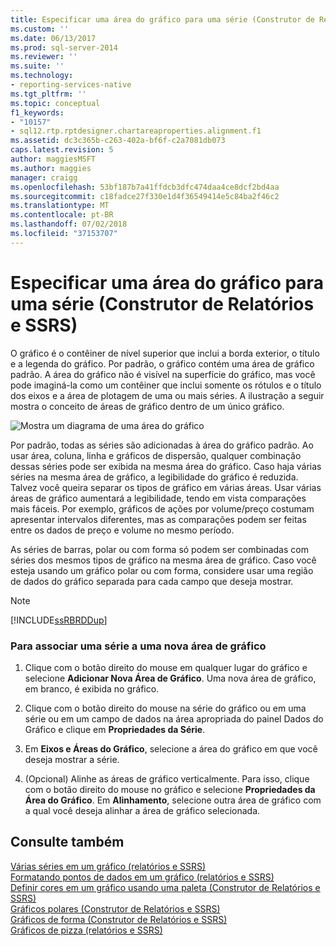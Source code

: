 ```yaml
---
title: Especificar uma área do gráfico para uma série (Construtor de Relatórios e SSRS) | Microsoft Docs
ms.custom: ''
ms.date: 06/13/2017
ms.prod: sql-server-2014
ms.reviewer: ''
ms.suite: ''
ms.technology:
- reporting-services-native
ms.tgt_pltfrm: ''
ms.topic: conceptual
f1_keywords:
- "10157"
- sql12.rtp.rptdesigner.chartareaproperties.alignment.f1
ms.assetid: dc3c365b-c263-402a-bf6f-c2a7081db073
caps.latest.revision: 5
author: maggiesMSFT
ms.author: maggies
manager: craigg
ms.openlocfilehash: 53bf187b7a41ffdcb3dfc474daa4ce8dcf2bd4aa
ms.sourcegitcommit: c18fadce27f330e1d4f36549414e5c84ba2f46c2
ms.translationtype: MT
ms.contentlocale: pt-BR
ms.lasthandoff: 07/02/2018
ms.locfileid: "37153707"
---
```

# <a name="specify-a-chart-area-for-a-series-report-builder-and-ssrs"></a>Especificar uma área do gráfico para uma série (Construtor de Relatórios e SSRS)
  O gráfico é o contêiner de nível superior que inclui a borda exterior, o título e a legenda do gráfico. Por padrão, o gráfico contém uma área de gráfico padrão. A área do gráfico não é visível na superfície do gráfico, mas você pode imaginá-la como um contêiner que inclui somente os rótulos e o título dos eixos e a área de plotagem de uma ou mais séries. A ilustração a seguir mostra o conceito de áreas de gráfico dentro de um único gráfico.  
  
 ![Mostra um diagrama de uma área do gráfico](../media/chartareasdiagram.gif "Mostra um diagrama de uma área do gráfico")  
  
 Por padrão, todas as séries são adicionadas à área do gráfico padrão. Ao usar área, coluna, linha e gráficos de dispersão, qualquer combinação dessas séries pode ser exibida na mesma área do gráfico. Caso haja várias séries na mesma área de gráfico, a legibilidade do gráfico é reduzida. Talvez você queira separar os tipos de gráfico em várias áreas. Usar várias áreas de gráfico aumentará a legibilidade, tendo em vista comparações mais fáceis. Por exemplo, gráficos de ações por volume/preço costumam apresentar intervalos diferentes, mas as comparações podem ser feitas entre os dados de preço e volume no mesmo período.  
  
 As séries de barras, polar ou com forma só podem ser combinadas com séries dos mesmos tipos de gráfico na mesma área de gráfico. Caso você esteja usando um gráfico polar ou com forma, considere usar uma região de dados do gráfico separada para cada campo que deseja mostrar.  
  
> [!NOTE]  
>  [!INCLUDE[ssRBRDDup](../../includes/ssrbrddup-md.md)]  
  
### <a name="to-associate-a-series-with-a-new-chart-area"></a>Para associar uma série a uma nova área de gráfico  
  
1.  Clique com o botão direito do mouse em qualquer lugar do gráfico e selecione **Adicionar Nova Área de Gráfico**. Uma nova área de gráfico, em branco, é exibida no gráfico.  
  
2.  Clique com o botão direito do mouse na série do gráfico ou em uma série ou em um campo de dados na área apropriada do painel Dados do Gráfico e clique em **Propriedades da Série**.  
  
3.  Em **Eixos e Áreas do Gráfico**, selecione a área do gráfico em que você deseja mostrar a série.  
  
4.  (Opcional) Alinhe as áreas de gráfico verticalmente. Para isso, clique com o botão direito do mouse no gráfico e selecione **Propriedades da Área do Gráfico**. Em **Alinhamento**, selecione outra área de gráfico com a qual você deseja alinhar a área de gráfico selecionada.  
  
## <a name="see-also"></a>Consulte também  
 [Várias séries em um gráfico &#40;relatórios e SSRS&#41;](multiple-series-on-a-chart-report-builder-and-ssrs.md)   
 [Formatando pontos de dados em um gráfico &#40;relatórios e SSRS&#41;](formatting-data-points-on-a-chart-report-builder-and-ssrs.md)   
 [Definir cores em um gráfico usando uma paleta &#40;Construtor de Relatórios e SSRS&#41;](define-colors-on-a-chart-using-a-palette-report-builder-and-ssrs.md)   
 [Gráficos polares &#40;Construtor de Relatórios e SSRS&#41;](charts-report-builder-and-ssrs.md)   
 [Gráficos de forma &#40;Construtor de Relatórios e SSRS&#41;](shape-charts-report-builder-and-ssrs.md)   
 [Gráficos de pizza &#40;relatórios e SSRS&#41;](pie-charts-report-builder-and-ssrs.md)  
  
  
